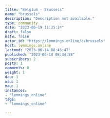 ```yaml
---
title: "Belgium - Brussels" 
name: "brussels"
description: "Description not available."
type: community
date: "2023-06-19 11:35:24"
draft: false
nsfw: false
actor_id: "https://lemmings.online/c/brussels"
host: lemmings.online
lastmod: "2023-06-14 08:46:47"
published: "2023-06-14 08:34:58"
subscribers: 2
posts: 1
comments: 0
weight: 1
dau: 1
wau: 1
mau: 1
instances:
- "lemmings_online"
tags: 
- "lemmings_online"

---
```

